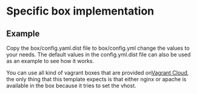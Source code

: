 # Specific box implementation

## Example
Copy the box/config.yaml.dist file to box/config.yml change the values to your needs. The default values in the 
config.yml.dist file can also be used as an example to see how it works.

You can use all kind of vagrant boxes that are provided on[Vagrant Cloud](https://app.vagrantup.com/boxes/search), the 
only thing that this template expects is that either nginx or apache is available in the box because it tries to set the vhost.




 
